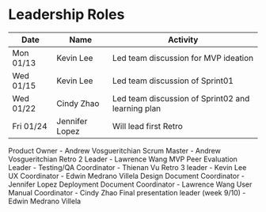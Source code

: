 # Leadership Roles

| Date      | Name              | Activity                                              |
|-----------|-------------------|-------------------------------------------------------|
| Mon 01/13 | Kevin Lee         | Led team discussion for MVP ideation                  | 
| Wed 01/15 | Kevin Lee         | Led team discussion of Sprint01                       | 
| Wed 01/22 | Cindy Zhao        | Led team discussion of Sprint02 and learning plan     | 
| Fri 01/24 | Jennifer Lopez    | Will lead first Retro                                 | 


Product Owner - Andrew Vosgueritchian
Scrum Master - Andrew Vosgueritchian
Retro 2 Leader - Lawrence Wang
MVP Peer Evaluation Leader - 
Testing/QA Coordinator - Thienan Vu 
Retro 3 leader - Kevin Lee 
UX Coordinator - Edwin Medrano Villela 
Design Document Coordinator - Jennifer Lopez
Deployment Document Coordinator - Lawrence Wang
User Manual Coordinator - Cindy Zhao 
Final presentation leader (week 9/10) - Edwin Medrano Villela 
